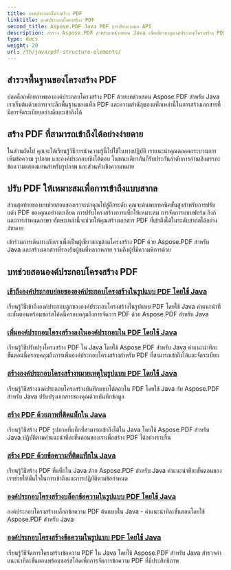 ```yaml
---
title: องค์ประกอบโครงสร้าง PDF
linktitle: องค์ประกอบโครงสร้าง PDF
second_title: Aspose.PDF Java PDF การประมวลผล API
description: สำรวจ Aspose.PDF สำหรับบทช่วยสอน Java เพื่อเชี่ยวชาญองค์ประกอบโครงสร้าง PDF สร้าง PDF ที่เป็นระเบียบและเข้าถึงได้ง่าย
type: docs
weight: 20
url: /th/java/pdf-structure-elements/
---
```


## สำรวจพื้นฐานของโครงสร้าง PDF

ปลดล็อกศักยภาพขององค์ประกอบโครงสร้าง PDF ด้วยบทช่วยสอน Aspose.PDF สำหรับ Java เราเริ่มต้นด้วยการเจาะลึกพื้นฐานของแท็ก PDF และความสำคัญของแท็กเหล่านี้ในการสร้างเอกสารที่มีการจัดระเบียบอย่างดีและเข้าถึงได้ 

## สร้าง PDF ที่สามารถเข้าถึงได้อย่างง่ายดาย

ในส่วนถัดไป คุณจะได้เรียนรู้วิธีการนำความรู้นี้ไปใช้ในทางปฏิบัติ เราแนะนำคุณตลอดกระบวนการเพิ่มข้อความ รูปภาพ และองค์ประกอบเชิงโต้ตอบ ในขณะเดียวกันก็รับประกันลำดับการอ่านเชิงตรรกะ ข้อความแสดงแทนสำหรับรูปภาพ และส่วนหัวเชิงความหมาย 

## ปรับ PDF ให้เหมาะสมเพื่อการเข้าถึงแบบสากล

ส่วนสุดท้ายของบทช่วยสอนของเราจะนำคุณไปสู่อีกระดับ คุณจะค้นพบเทคนิคขั้นสูงสำหรับการปรับแต่ง PDF ของคุณอย่างละเอียด การปรับโครงสร้างการแท็กให้เหมาะสม การจัดการแบบฟอร์ม ลิงก์ และการกำหนดภาษา ทักษะเหล่านี้จะช่วยให้คุณสร้างเอกสาร PDF ที่เข้าถึงได้ในระดับสากลได้อย่างง่ายดาย

เข้าร่วมการเดินทางกับเราเพื่อเป็นผู้เชี่ยวชาญด้านโครงสร้าง PDF ด้วย Aspose.PDF สำหรับ Java และสร้างเอกสารที่รองรับผู้ชมที่หลากหลาย รวมถึงผู้ที่มีความพิการด้วย
## บทช่วยสอนองค์ประกอบโครงสร้าง PDF
### [เข้าถึงองค์ประกอบย่อยขององค์ประกอบโครงสร้างในรูปแบบ PDF โดยใช้ Java](./access-children-elements-of-structure-element-in-pdf-using-java/)
เรียนรู้วิธีเข้าถึงองค์ประกอบลูกขององค์ประกอบโครงสร้างในรูปแบบ PDF โดยใช้ Java คำแนะนำทีละขั้นตอนพร้อมซอร์สโค้ดนี้ครอบคลุมถึงการจัดการ PDF ด้วย Aspose.PDF สำหรับ Java
### [เพิ่มองค์ประกอบโครงสร้างลงในองค์ประกอบใน PDF โดยใช้ Java](./add-structure-element-into-element-in-pdf-using-java/)
เรียนรู้วิธีปรับปรุงโครงสร้าง PDF ใน Java โดยใช้ Aspose.PDF สำหรับ Java คำแนะนำทีละขั้นตอนนี้ครอบคลุมถึงการเพิ่มองค์ประกอบโครงสร้างสำหรับ PDF ที่สามารถเข้าถึงได้และจัดระเบียบ
### [สร้างองค์ประกอบโครงสร้างหมายเหตุในรูปแบบ PDF โดยใช้ Java](./create-note-structure-element-in-pdf-using-java/)
เรียนรู้วิธีสร้างองค์ประกอบโครงสร้างบันทึกแบบโต้ตอบใน PDF โดยใช้ Java กับ Aspose.PDF สำหรับ Java ปรับปรุงเอกสารของคุณด้วยบันทึกข้อมูล
### [สร้าง PDF ด้วยภาพที่ติดแท็กใน Java](./create-pdf-with-tagged-image-in-java/)
เรียนรู้วิธีสร้าง PDF รูปภาพที่แท็กที่สามารถเข้าถึงได้ใน Java โดยใช้ Aspose.PDF สำหรับ Java ปฏิบัติตามคำแนะนำทีละขั้นตอนของเราเพื่อสร้าง PDF ได้อย่างราบรื่น
### [สร้าง PDF ด้วยข้อความที่ติดแท็กใน Java](./create-pdf-with-tagged-text-in-java/)
เรียนรู้วิธีสร้าง PDF ที่แท็กใน Java ด้วย Aspose.PDF สำหรับ Java คำแนะนำทีละขั้นตอนของเราช่วยให้มั่นใจในการเข้าถึงและการปฏิบัติตามข้อกำหนด
### [องค์ประกอบโครงสร้างบล็อกข้อความในรูปแบบ PDF โดยใช้ Java](./text-block-structure-elements-in-pdf-using-java/)
องค์ประกอบโครงสร้างบล็อกข้อความ PDF ต้นแบบใน Java - คำแนะนำทีละขั้นตอนโดยใช้ Aspose.PDF สำหรับ Java
### [องค์ประกอบโครงสร้างข้อความในรูปแบบ PDF โดยใช้ Java](./text-structure-elements-in-pdf-using-java/)
เรียนรู้วิธีจัดการโครงสร้างข้อความ PDF ใน Java โดยใช้ Aspose.PDF สำหรับ Java สำรวจคำแนะนำทีละขั้นตอนพร้อมซอร์สโค้ดเพื่อการจัดการข้อความ PDF ที่มีประสิทธิภาพ